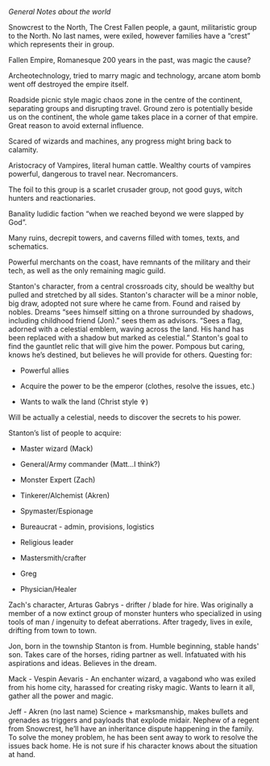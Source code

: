 *General Notes about the world*

  
Snowcrest to the North, The Crest Fallen people, a gaunt, militaristic group to the North. No last names, were exiled, however families have a “crest” which represents their in group.

  
  

Fallen Empire, Romanesque 200 years in the past, was magic the cause?

Archeotechnology, tried to marry magic and technology, arcane atom bomb went off destroyed the empire itself.

  
  

Roadside picnic style magic chaos zone in the centre of the continent, separating groups and disrupting travel. Ground zero is potentially beside us on the continent, the whole game takes place in a corner of that empire. Great reason to avoid external influence. 

  

Scared of wizards and machines, any progress might bring back to calamity.

  

Aristocracy of Vampires, literal human cattle. Wealthy courts of vampires powerful, dangerous to travel near. Necromancers.

  

The foil to this group is a scarlet crusader group, not good guys, witch hunters and reactionaries.

  

Banality ludidic faction “when we reached beyond we were slapped by God”.

  

Many ruins, decrepit towers, and caverns filled with tomes, texts, and schematics.

  

Powerful merchants on the coast, have remnants of the military and their tech, as well as the only remaining magic guild.

  

Stanton's character, from a central crossroads city, should be wealthy but pulled and stretched by all sides. Stanton's character will be a minor noble, big draw, adopted not sure where he came from. Found and raised by nobles. Dreams “sees himself sitting on a throne surrounded by shadows, including childhood friend (Jon).” sees them as advisors. “Sees a flag, adorned with a celestial emblem, waving across the land. His hand has been replaced with a shadow but marked as celestial.” Stanton's goal to find the gauntlet relic that will give him the power. Pompous but caring, knows he’s destined, but believes he will provide for others. Questing for:

- Powerful allies
    
- Acquire the power to be the emperor (clothes, resolve the issues, etc.)
    
- Wants to walk the land (Christ style ✞)
    

Will be actually a celestial, needs to discover the secrets to his power.

  

Stanton’s list of people to acquire:

- Master wizard (Mack)
    
- General/Army commander (Matt…I think?)
    
- Monster Expert (Zach)
    
- Tinkerer/Alchemist (Akren)
    
- Spymaster/Espionage
    
- Bureaucrat - admin, provisions, logistics
    
- Religious leader
    
- Mastersmith/crafter
    
- Greg
    
- Physician/Healer
    

  

Zach's character, Arturas Gabrys - drifter / blade for hire. Was originally a member of a now extinct group of monster hunters who specialized in using tools of man / ingenuity to defeat aberrations. After tragedy, lives in exile, drifting from town to town. 

  
  

Jon, born in the township Stanton is from. Humble beginning, stable hands' son. Takes care of the horses, riding partner as well. Infatuated with his aspirations and ideas. Believes in the dream. 

  

Mack - Vespin Aevaris - An enchanter wizard, a vagabond who was exiled from his home city, harassed for creating risky magic. Wants to learn it all, gather all the power and magic.

  

Jeff - Akren (no last name) Science + marksmanship, makes bullets and grenades as triggers and payloads that explode midair. Nephew of a regent from Snowcrest, he’ll have an inheritance dispute happening in the family. To solve the money problem, he has been sent away to work to resolve the issues back home. He is not sure if his character knows about the situation at hand.